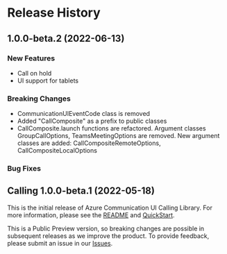 # Release History

## 1.0.0-beta.2 (2022-06-13)

### New Features
- Call on hold
- UI support for tablets

### Breaking Changes
- CommunicationUIEventCode class is removed
- Added "CallComposite" as a prefix to public classes
- CallComposite.launch functions are refactored. Argument classes GroupCallOptions, TeamsMeetingOptions are removed. New argument classes are added: CallCompositeRemoteOptions, CallCompositeLocalOptions

### Bug Fixes
 

## Calling 1.0.0-beta.1 (2022-05-18)

This is the initial release of Azure Communication UI Calling Library. For more information, please see the [README][read_me] and [QuickStart][documentation].

This is a Public Preview version, so breaking changes are possible in subsequent releases as we improve the product. To provide feedback, please submit an issue in our [Issues](https://github.com/Azure/communication-ui-library-android/issues).

<!-- LINKS -->
[read_me]: https://github.com/Azure/communication-ui-library-android/blob/main/README.md
[documentation]: https://docs.microsoft.com/en-us/azure/communication-services/quickstarts/ui-library/get-started-call?tabs=kotlin&pivots=platform-android
